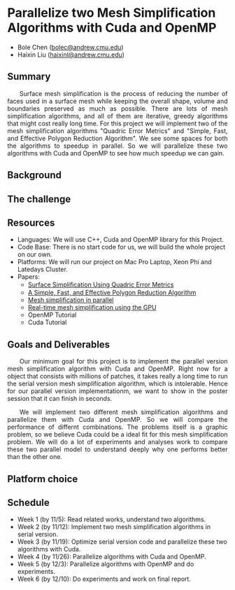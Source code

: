# Parallelize two Mesh Simplification Algorithms with Cuda and OpenMP

- Bole Chen (bolec@andrew.cmu.edu)
- Haixin Liu (haixinl@andrew.cmu.edu)

## Summary

<p align="justify">&emsp;&emsp;Surface mesh simplification is the process of reducing the number of faces used in a surface mesh while keeping the overall shape, volume and boundaries preserved as much as possible. There are lots of mesh simplification algorithms, and all of them are iterative, greedy algorithms that might cost really long time. For this project we will implement two of the mesh simplification algorithms "Quadric Error Metrics" and "Simple, Fast, and Effective Polygon Reduction Algorithm". We see some spaces for both the algorithms to speedup in parallel. So we will parallelize these two algorithms with Cuda and OpenMP to see how much speedup we can gain.</p> 

## Background

## The challenge

## Resources

- Languages: We will use C++, Cuda and OpenMP library for this Project. 
- Code Base: There is no start code for us, we will build the whole project on our own.
- Platforms: We will run our project on Mac Pro Laptop, Xeon Phi and Latedays Cluster.
- Papers:
  + [Surface Simpliﬁcation Using Quadric Error Metrics](https://people.eecs.berkeley.edu/~jrs/meshpapers/GarlandHeckbert2.pdf)
  + [A Simple, Fast, and Effective Polygon Reduction Algorithm](http://pds26.egloos.com/pds/201402/12/11/gdmag.pdf)
  + [Mesh simplification in parallel](https://pdfs.semanticscholar.org/ee52/0300bcbfcd768943d1734357d507c9e6b4d0.pdf)
  + [Real-time mesh simplification using the GPU](https://dl.acm.org/citation.cfm?id=1230128)
  + OpenMP Tutorial
  + Cuda Tutorial

## Goals and Deliverables

<p align="justify">&emsp;&emsp;Our minimum goal for this project is to implement the parallel version mesh simplification algorithm with Cuda and OpenMP. Right now for a object that consists with millions of patches, it takes really a long time to run the serial version mesh simplification algorithm, which is intolerable. Hence for our parallel version implementationm, we want to show in the poster session that it can finish in seconds.</p>

<p align="justify">&emsp;&emsp;We will implement two different mesh simplification algorithms and parallelize them with Cuda and OpenMP. So we will compare the performance of differnt combinations. The problems itself is a graphic problem, so we believe Cuda could be a ideal fit for this mesh simplification problem. We will do a lot of experiments and analyses work to compare these two parallel model to understand deeply why one performs better than the other one. </p>

## Platform choice 

## Schedule

- Week 1 (by 11/5):  Read related works, understand two algorithms.
- Week 2 (by 11/12): Implement two mesh simplification algorithms in serial version.
- Week 3 (by 11/19): Optimize serial version code and parallelize these two algorithms with Cuda.
- Week 4 (by 11/26): Parallelize algorithms with Cuda and OpenMP.
- Week 5 (by 12/3):  Parallelize algorithms with OpenMP and do experiments.
- Week 6 (by 12/10): Do experiments and work on final report.
